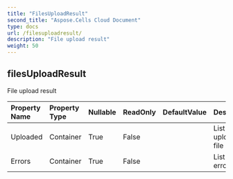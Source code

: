 ```yaml
---
title: "FilesUploadResult"
second_title: "Aspose.Cells Cloud Document"
type: docs
url: /filesuploadresult/
description: "File upload result"
weight: 50
---
```


## **filesUploadResult**

File upload result 

| Property Name | Property Type | Nullable |  ReadOnly | DefaultValue | Description | 
| :- | :- | :- |:- |  :- | :- |
| Uploaded | Container | True |  False |  | List of uploaded file names |  
| Errors | Container | True |  False |  | List of errors. |  

